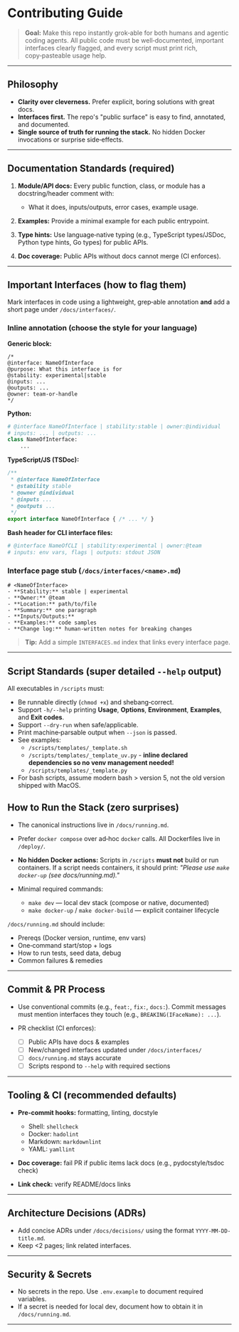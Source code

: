 # Contributing Guide

> **Goal:** Make this repo instantly grok‑able for both humans and agentic coding agents. All public code must be well‑documented, important interfaces clearly flagged, and every script must print rich, copy‑pasteable usage help.

---

## Philosophy

* **Clarity over cleverness.** Prefer explicit, boring solutions with great docs.
* **Interfaces first.** The repo's "public surface" is easy to find, annotated, and documented.
* **Single source of truth for running the stack.** No hidden Docker invocations or surprise side‑effects.

---

## Documentation Standards (required)

1. **Module/API docs:** Every public function, class, or module has a docstring/header comment with:

   * What it does, inputs/outputs, error cases, example usage.
2. **Examples:** Provide a minimal example for each public entrypoint.
3. **Type hints:** Use language‑native typing (e.g., TypeScript types/JSDoc, Python type hints, Go types) for public APIs.
4. **Doc coverage:** Public APIs without docs cannot merge (CI enforces).

---

## Important Interfaces (how to flag them)

Mark interfaces in code using a lightweight, grep‑able annotation **and** add a short page under `/docs/interfaces/`.

### Inline annotation (choose the style for your language)

**Generic block:**

```
/*
@interface: NameOfInterface
@purpose: What this interface is for
@stability: experimental|stable
@inputs: ...
@outputs: ...
@owner: team-or-handle
*/
```

**Python:**

```python
# @interface NameOfInterface | stability:stable | owner:@individual
# inputs: ... | outputs: ...
class NameOfInterface:
    ...
```

**TypeScript/JS (TSDoc):**

```ts
/**
 * @interface NameOfInterface
 * @stability stable
 * @owner @individual
 * @inputs ...
 * @outputs ...
 */
export interface NameOfInterface { /* ... */ }
```

**Bash header for CLI interface files:**

```bash
# @interface NameOfCLI | stability:experimental | owner:@team
# inputs: env vars, flags | outputs: stdout JSON
```

### Interface page stub (`/docs/interfaces/<name>.md`)

```
# <NameOfInterface>
- **Stability:** stable | experimental
- **Owner:** @team
- **Location:** path/to/file
- **Summary:** one paragraph
- **Inputs/Outputs:**
- **Examples:** code samples
- **Change log:** human‑written notes for breaking changes
```

> **Tip:** Add a simple `INTERFACES.md` index that links every interface page.

---

## Script Standards (super detailed `--help` output)

All executables in `/scripts` must:

* Be runnable directly (`chmod +x`) and shebang‑correct.
* Support `-h/--help` printing **Usage**, **Options**, **Environment**, **Examples**, and **Exit codes**.
* Support `--dry-run` when safe/applicable.
* Print machine‑parsable output when `--json` is passed.
* See examples:
  * `/scripts/templates/_template.sh`
  * `/scripts/templates/_template_uv.py` - **inline declared dependencies so no venv management needed!**
  * `/scripts/templates/_template.py`
* For bash scripts, assume modern bash > version 5, not the old version shipped with MacOS.

## How to Run the Stack (zero surprises)

* The canonical instructions live in `/docs/running.md`.
* Prefer `docker compose` over ad‑hoc `docker` calls. All Dockerfiles live in `/deploy/`.
* **No hidden Docker actions:** Scripts in `/scripts` **must not** build or run containers. If a script needs containers, it should print: *"Please use `make docker-up` (see docs/running.md)."*
* Minimal required commands:

  * `make dev` — local dev stack (compose or native, documented)
  * `make docker-up` / `make docker-build` — explicit container lifecycle

`/docs/running.md` should include:

* Prereqs (Docker version, runtime, env vars)
* One‑command start/stop + logs
* How to run tests, seed data, debug
* Common failures & remedies

---

## Commit & PR Process

* Use conventional commits (e.g., `feat:`, `fix:`, `docs:`). Commit messages must mention interfaces they touch (e.g., `BREAKING(IFaceName): ...`).
* PR checklist (CI enforces):

  * [ ] Public APIs have docs & examples
  * [ ] New/changed interfaces updated under `/docs/interfaces/`
  * [ ] `docs/running.md` stays accurate
  * [ ] Scripts respond to `--help` with required sections

---

## Tooling & CI (recommended defaults)

* **Pre‑commit hooks:** formatting, linting, docstyle

  * Shell: `shellcheck`
  * Docker: `hadolint`
  * Markdown: `markdownlint`
  * YAML: `yamllint`
* **Doc coverage:** fail PR if public items lack docs (e.g., pydocstyle/tsdoc check)
* **Link check:** verify README/docs links

---

## Architecture Decisions (ADRs)

* Add concise ADRs under `/docs/decisions/` using the format `YYYY‑MM‑DD-title.md`.
* Keep <2 pages; link related interfaces.

---

## Security & Secrets

* No secrets in the repo. Use `.env.example` to document required variables.
* If a secret is needed for local dev, document how to obtain it in `/docs/running.md`.

---